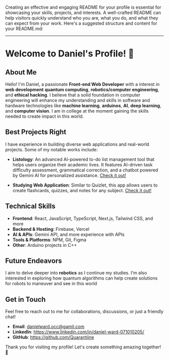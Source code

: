 Creating an effective and engaging README for your profile is essential for showcasing your skills, projects, and interests. A well-crafted README can help visitors quickly understand who you are, what you do, and what they can expect from your work. Here's a suggested structure and content for your README.md:

---

# Welcome to Daniel's Profile! 🌟

## About Me

Hello! I'm Daniel, a passionate **Front-end Web Developer** with a interest in **web development** **quantum computing**, **robotics/computer engineering**, and **ethical hacking**. I believe that a solid foundation in computer engineering will enhance my understanding and skills in software and hardware technologies like **machine learning**, **arduinos**, **AI**, **deep learning**, and **computer vision**. I am in college at the moment gaining the skills needed to create impact in this world.

## Best Projects Right

I have experience in building diverse web applications and real-world projects. Some of my notable works include:

- **Listology**: An advanced AI-powered to-do list management tool that helps users organize their academic lives. It features AI-driven task difficulty assessment, grammatical correction, and a chatbot powered by Gemini AI for personalized assistance. [Check it out!](https://listology.vercel.app)

- **Studying Web Application**: Similar to Quizlet, this app allows users to create flashcards, quizzes, and notes for any subject. [Check it out!](https://quickstudy.vercel.app)

## Technical Skills

- **Frontend**: React, JavaScript, TypeScript, Next.js, Tailwind CSS, and more
- **Backend & Hosting**: Firebase, Vercel
- **AI & APIs**: Gemini API, and more experience with APIs
- **Tools & Platforms**: NPM, Git, Figma
- **Other**: Arduino projects in C++

## Future Endeavors

I aim to delve deeper into **robotics** as I continue my studies. I'm also interested in exploring how quantum algorithms can help create solutions for robots to maneuver and see in this world

## Get in Touch

Feel free to reach out to me for collaborations, discussions, or just a friendly chat!

- **Email**: danielward.occ@gamil.com
- **LinkedIn**: https://www.linkedin.com/in/daniel-ward-071010205/
- **GitHub**: https://github.com/Quarantiine

Thank you for visiting my profile! Let's create something amazing together! 🚀
